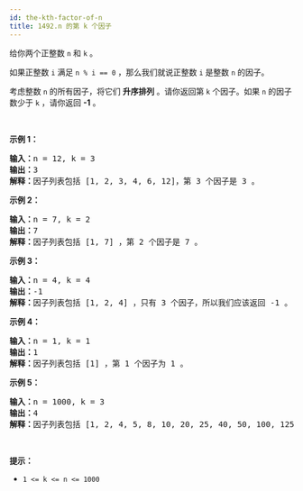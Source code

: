 ```yaml
---
id: the-kth-factor-of-n
title: 1492.n 的第 k 个因子
---
```

给你两个正整数 <code>n</code> 和 <code>k</code> 。

如果正整数 <code>i</code> 满足 <code>n % i == 0</code> ，那么我们就说正整数 <code>i</code> 是整数 <code>n</code> 的因子。

考虑整数 <code>n</code> 的所有因子，将它们 **升序排列** 。请你返回第 <code>k</code> 个因子。如果 <code>n</code> 的因子数少于 <code>k</code> ，请你返回 **-1** 。

 

**示例 1：**


<pre><strong>输入：</strong>n = 12, k = 3<br/><strong>输出：</strong>3<br/><strong>解释：</strong>因子列表包括 [1, 2, 3, 4, 6, 12]，第 3 个因子是 3 。<br/></pre>

**示例 2：**


<pre><strong>输入：</strong>n = 7, k = 2<br/><strong>输出：</strong>7<br/><strong>解释：</strong>因子列表包括 [1, 7] ，第 2 个因子是 7 。<br/></pre>

**示例 3：**


<pre><strong>输入：</strong>n = 4, k = 4<br/><strong>输出：</strong>-1<br/><strong>解释：</strong>因子列表包括 [1, 2, 4] ，只有 3 个因子，所以我们应该返回 -1 。<br/></pre>

**示例 4：**


<pre><strong>输入：</strong>n = 1, k = 1<br/><strong>输出：</strong>1<br/><strong>解释：</strong>因子列表包括 [1] ，第 1 个因子为 1 。<br/></pre>

**示例 5：**


<pre><strong>输入：</strong>n = 1000, k = 3<br/><strong>输出：</strong>4<br/><strong>解释：</strong>因子列表包括 [1, 2, 4, 5, 8, 10, 20, 25, 40, 50, 100, 125, 200, 250, 500, 1000] 。<br/></pre>

 

**提示：**


- <code>1 &lt;= k &lt;= n &lt;= 1000</code>
